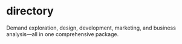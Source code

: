 # directory
Demand exploration, design, development, marketing, and business analysis—all in one comprehensive package.
